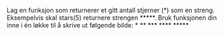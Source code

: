 Lag en funksjon som returnerer et gitt antall stjerner (*) som en streng.
Eksempelvis skal stars(5) returnere strengen *****.
Bruk funksjonen din inne i én løkke til å skrive ut følgende bilde:
        *
        **
        ***
        ****
        *****

